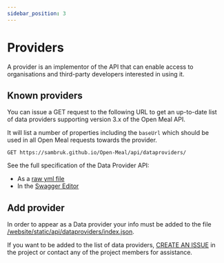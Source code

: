 ```yaml
---
sidebar_position: 3
---
```


# Providers

A provider is an implementor of the API that can enable access to organisations and third-party developers interested in using it.

## Known providers

You can issue a GET request to the following URL to get an up-to-date list of data providers supporting  version 3.x of the Open Meal API.

It will list a number of properties including the `baseUrl` which should be used in all Open Meal requests towards the provider.

```
GET https://sambruk.github.io/Open-Meal/api/dataproviders/
```

See the full specification of the Data Provider API:
- As a [raw yml file](https://raw.githubusercontent.com/Sambruk/Open-Meal/main/OpenAPI-Specification-DataProviders.yml)
- In the [Swagger Editor](https://editor.swagger.io/?url=https://raw.githubusercontent.com/Sambruk/Open-Meal/main/OpenAPI-Specification-DataProviders.yml)


## Add provider
In order to appear as a Data provider your info must be added to the file [/website/static/api/dataproviders/index.json](https://github.com/Sambruk/Open-Meal/tree/main/website/static/api/dataprovider/index.json).

If you want to be added to the list of data providers, [CREATE AN ISSUE](https://github.com/Sambruk/Open-Meal/issues) in the project or contact any of the project members for assistance.